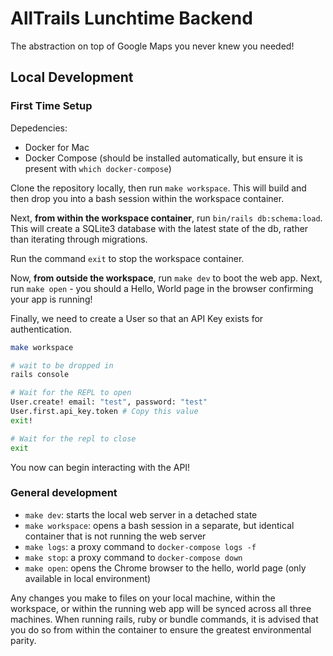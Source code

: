 # AllTrails Lunchtime Backend

The abstraction on top of Google Maps you never knew you needed!

## Local Development

### First Time Setup
Depedencies:
- Docker for Mac
- Docker Compose (should be installed automatically, but ensure it is present with `which docker-compose`)

Clone the repository locally, then run `make workspace`. This will build and then drop you into a bash
session within the workspace container.

Next, **from within the workspace container**, run `bin/rails db:schema:load`. This will create a SQLite3
database with the latest state of the db, rather than iterating through migrations.

Run the command `exit` to stop the workspace container.

Now, **from outside the workspace**, run `make dev` to boot the web app. Next, run `make open` - you should a
Hello, World page in the browser confirming your app is running!

Finally, we need to create a User so that an API Key exists for authentication.

```bash
make workspace

# wait to be dropped in
rails console

# Wait for the REPL to open
User.create! email: "test", password: "test"
User.first.api_key.token # Copy this value
exit!

# Wait for the repl to close
exit
```

You now can begin interacting with the API!

### General development

- `make dev`: starts the local web server in a detached state
- `make workspace`: opens a bash session in a separate, but identical container that is not running the web server
- `make logs`: a proxy command to `docker-compose logs -f`
- `make stop`: a proxy command to `docker-compose down`
- `make open`: opens the Chrome browser to the hello, world page (only available in local environment)

Any changes you make to files on your local machine, within the workspace, or within the running web app
will be synced across all three machines. When running rails, ruby or bundle commands, it is advised
that you do so from within the container to ensure the greatest environmental parity.